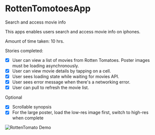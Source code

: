 # RottenTomotoesApp
Search and access movie info

This apps enables users search and access movie info on iphones.

Amount of time taken: 10 hrs. 

Stories completed:

- [x] User can view a list of movies from Rotten Tomatoes. Poster images must be loading asynchronously.
- [x] User can view movie details by tapping on a cell.
- [x] User sees loading state while waiting for movies API.
- [x] User sees error message when there's a networking error.
- [x] User can pull to refresh the movie list.

Optional
- [x] Scrollable synopsis
- [x] For the large poster, load the low-res image first, switch to high-res when complete 

![RottenTomato Demo](https://cloud.githubusercontent.com/assets/10607400/5969121/72f28c88-a7d4-11e4-964c-cdd781277104.gif)

